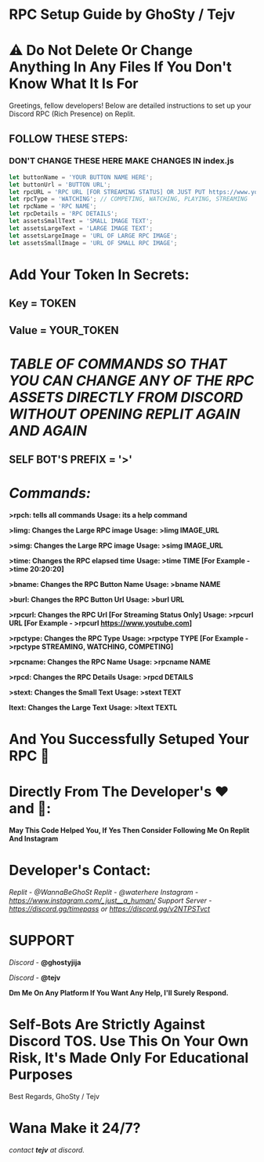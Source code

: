 # RPC Setup Guide by GhoSty / Tejv
# ⚠ Do Not Delete Or Change Anything In Any Files If You Don't Know What It Is For

Greetings, fellow developers! Below are detailed instructions to set up your Discord RPC (Rich Presence) on Replit.


## FOLLOW THESE STEPS:
### DON'T CHANGE THESE HERE MAKE CHANGES IN index.js
```js
let buttonName = 'YOUR BUTTON NAME HERE';
let buttonUrl = 'BUTTON URL';
let rpcURL = 'RPC URL [FOR STREAMING STATUS] OR JUST PUT https://www.youtube.com';
let rpcType = 'WATCHING'; // COMPETING, WATCHING, PLAYING, STREAMING
let rpcName = 'RPC NAME';
let rpcDetails = 'RPC DETAILS';
let assetsSmallText = 'SMALL IMAGE TEXT';
let assetsLargeText = 'LARGE IMAGE TEXT';
let assetsLargeImage = 'URL OF LARGE RPC IMAGE';
let assetsSmallImage = 'URL OF SMALL RPC IMAGE';
```


# Add Your Token In Secrets:
## Key = TOKEN
## Value = YOUR_TOKEN


# *TABLE OF COMMANDS SO THAT YOU CAN CHANGE ANY OF THE RPC ASSETS DIRECTLY FROM DISCORD WITHOUT OPENING REPLIT AGAIN AND AGAIN*


## **SELF BOT'S PREFIX = '>'**


# *Commands:*

**>rpch: tells all commands**
**Usage: its a help command**

**>limg: Changes the Large RPC image**
**Usage: >limg IMAGE_URL**

**>simg: Changes the Large RPC image**
**Usage: >simg IMAGE_URL**

**>time: Changes the RPC elapsed time**
**Usage: >time TIME [For Example - >time 20:20:20]**

**>bname: Changes the RPC Button Name**
**Usage: >bname NAME**

**>burl: Changes the RPC Button Url**
**Usage: >burl URL**

**>rpcurl: Changes the RPC Url [For Streaming Status Only]**
**Usage: >rpcurl URL [For Example - >rpcurl https://www.youtube.com]**

**>rpctype: Changes the RPC Type**
**Usage: >rpctype TYPE [For Example - >rpctype STREAMING, WATCHING, COMPETING]**

**>rpcname: Changes the RPC Name**
**Usage: >rpcname NAME**

**>rpcd: Changes the RPC Details**
**Usage: >rpcd DETAILS**

**>stext: Changes the Small Text**
**Usage: >stext TEXT**

**ltext: Changes the Large Text**
**Usage: >ltext TEXTL**


# And You Successfully Setuped Your RPC 🎉

# Directly From The Developer's ❤ and 🧠:
**May This Code Helped You, If Yes Then Consider Following Me On Replit And Instagram**

# Developer's Contact:
*Replit - @WannaBeGhoSt*
*Replit - @waterhere*
*Instagram - https://www.instagram.com/_just__a_human/*
*Support Server - https://discord.gg/timepass or https://discord.gg/v2NTPSTvct*
# SUPPORT
*Discord* - **@ghostyjija**

*Discord* - **@tejv**

**Dm Me On Any Platform If You Want Any Help, I'll Surely Respond.**


# Self-Bots Are Strictly Against Discord TOS. Use This On Your Own Risk, It's Made Only For Educational Purposes

Best Regards,
GhoSty / Tejv

# Wana Make it 24/7?
*contact **tejv** at discord.*

